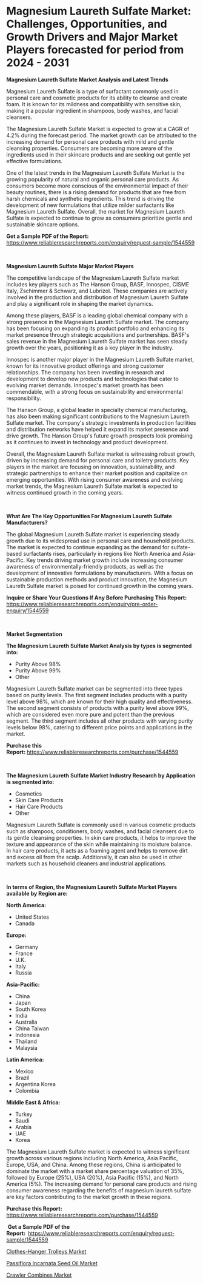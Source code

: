 <p><h1>Magnesium Laureth Sulfate Market: Challenges, Opportunities, and Growth Drivers and Major Market Players forecasted for period from 2024 - 2031</h1></p><p><strong>Magnesium Laureth Sulfate Market Analysis and Latest Trends</strong></p>
<p><p>Magnesium Laureth Sulfate is a type of surfactant commonly used in personal care and cosmetic products for its ability to cleanse and create foam. It is known for its mildness and compatibility with sensitive skin, making it a popular ingredient in shampoos, body washes, and facial cleansers.</p><p>The Magnesium Laureth Sulfate Market is expected to grow at a CAGR of 4.2% during the forecast period. The market growth can be attributed to the increasing demand for personal care products with mild and gentle cleansing properties. Consumers are becoming more aware of the ingredients used in their skincare products and are seeking out gentle yet effective formulations.</p><p>One of the latest trends in the Magnesium Laureth Sulfate Market is the growing popularity of natural and organic personal care products. As consumers become more conscious of the environmental impact of their beauty routines, there is a rising demand for products that are free from harsh chemicals and synthetic ingredients. This trend is driving the development of new formulations that utilize milder surfactants like Magnesium Laureth Sulfate. Overall, the market for Magnesium Laureth Sulfate is expected to continue to grow as consumers prioritize gentle and sustainable skincare options.</p></p>
<p><strong>Get a Sample PDF of the Report:&nbsp;</strong> <a href="https://www.reliableresearchreports.com/enquiry/request-sample/1544559">https://www.reliableresearchreports.com/enquiry/request-sample/1544559</a></p>
<p>&nbsp;</p>
<p><strong>Magnesium Laureth Sulfate Major Market Players</strong></p>
<p><p>The competitive landscape of the Magnesium Laureth Sulfate market includes key players such as The Hanson Group, BASF, Innospec, CISME Italy, Zschimmer & Schwarz, and Lubrizol. These companies are actively involved in the production and distribution of Magnesium Laureth Sulfate and play a significant role in shaping the market dynamics.</p><p>Among these players, BASF is a leading global chemical company with a strong presence in the Magnesium Laureth Sulfate market. The company has been focusing on expanding its product portfolio and enhancing its market presence through strategic acquisitions and partnerships. BASF's sales revenue in the Magnesium Laureth Sulfate market has seen steady growth over the years, positioning it as a key player in the industry.</p><p>Innospec is another major player in the Magnesium Laureth Sulfate market, known for its innovative product offerings and strong customer relationships. The company has been investing in research and development to develop new products and technologies that cater to evolving market demands. Innospec's market growth has been commendable, with a strong focus on sustainability and environmental responsibility.</p><p>The Hanson Group, a global leader in specialty chemical manufacturing, has also been making significant contributions to the Magnesium Laureth Sulfate market. The company's strategic investments in production facilities and distribution networks have helped it expand its market presence and drive growth. The Hanson Group's future growth prospects look promising as it continues to invest in technology and product development.</p><p>Overall, the Magnesium Laureth Sulfate market is witnessing robust growth, driven by increasing demand for personal care and toiletry products. Key players in the market are focusing on innovation, sustainability, and strategic partnerships to enhance their market position and capitalize on emerging opportunities. With rising consumer awareness and evolving market trends, the Magnesium Laureth Sulfate market is expected to witness continued growth in the coming years.</p></p>
<p>&nbsp;</p>
<p><strong>What Are The Key Opportunities For Magnesium Laureth Sulfate Manufacturers?</strong></p>
<p><p>The global Magnesium Laureth Sulfate market is experiencing steady growth due to its widespread use in personal care and household products. The market is expected to continue expanding as the demand for sulfate-based surfactants rises, particularly in regions like North America and Asia-Pacific. Key trends driving market growth include increasing consumer awareness of environmentally-friendly products, as well as the development of innovative formulations by manufacturers. With a focus on sustainable production methods and product innovation, the Magnesium Laureth Sulfate market is poised for continued growth in the coming years.</p></p>
<p><strong>Inquire or Share Your Questions If Any Before Purchasing This Report:</strong> <a href="https://www.reliableresearchreports.com/enquiry/pre-order-enquiry/1544559">https://www.reliableresearchreports.com/enquiry/pre-order-enquiry/1544559</a></p>
<p>&nbsp;</p>
<p><strong>Market Segmentation</strong></p>
<p><strong>The Magnesium Laureth Sulfate Market Analysis by types is segmented into:</strong></p>
<p><ul><li>Purity Above 98%</li><li>Purity Above 99%</li><li>Other</li></ul></p>
<p><p>Magnesium Laureth Sulfate market can be segmented into three types based on purity levels. The first segment includes products with a purity level above 98%, which are known for their high quality and effectiveness. The second segment consists of products with a purity level above 99%, which are considered even more pure and potent than the previous segment. The third segment includes all other products with varying purity levels below 98%, catering to different price points and applications in the market.</p></p>
<p><strong>Purchase this Report:&nbsp;</strong><a href="https://www.reliableresearchreports.com/purchase/1544559">https://www.reliableresearchreports.com/purchase/1544559</a></p>
<p>&nbsp;</p>
<p><strong>The Magnesium Laureth Sulfate Market Industry Research by Application is segmented into:</strong></p>
<p><ul><li>Cosmetics</li><li>Skin Care Products</li><li>Hair Care Products</li><li>Other</li></ul></p>
<p><p>Magnesium Laureth Sulfate is commonly used in various cosmetic products such as shampoos, conditioners, body washes, and facial cleansers due to its gentle cleansing properties. In skin care products, it helps to improve the texture and appearance of the skin while maintaining its moisture balance. In hair care products, it acts as a foaming agent and helps to remove dirt and excess oil from the scalp. Additionally, it can also be used in other markets such as household cleaners and industrial applications.</p></p>
<p>&nbsp;</p>
<p><strong>In terms of Region, the Magnesium Laureth Sulfate Market Players available by Region are:</strong></p>
<p>
    <p> <strong> North America: </strong>
        <ul>
            <li>United States</li>
            <li>Canada</li>
        </ul>
        </p> 
    <p> <strong> Europe: </strong>
        <ul>
            <li>Germany</li>
            <li>France</li>
            <li>U.K.</li>
            <li>Italy</li>
            <li>Russia</li>
        </ul>
        </p> 
    <p> <strong> Asia-Pacific: </strong>
        <ul>
            <li>China</li>
            <li>Japan</li>
            <li>South Korea</li>
            <li>India</li>
            <li>Australia</li>
            <li>China Taiwan</li>
            <li>Indonesia</li>
            <li>Thailand</li>
            <li>Malaysia</li>
        </ul>
        </p> 
    <p> <strong> Latin America: </strong>
        <ul>
            <li>Mexico</li>
            <li>Brazil</li>
            <li>Argentina Korea</li>
            <li>Colombia</li>
        </ul>
        </p> 
    <p> <strong> Middle East & Africa: </strong>
        <ul>
            <li>Turkey</li>
            <li>Saudi</li>
            <li>Arabia</li>
            <li>UAE</li>
            <li>Korea</li>
        </ul>
    </p>
    </p>
<p><p>The Magnesium Laureth Sulfate market is expected to witness significant growth across various regions including North America, Asia Pacific, Europe, USA, and China. Among these regions, China is anticipated to dominate the market with a market share percentage valuation of 35%, followed by Europe (25%), USA (20%), Asia Pacific (15%), and North America (5%). The increasing demand for personal care products and rising consumer awareness regarding the benefits of magnesium laureth sulfate are key factors contributing to the market growth in these regions.</p></p>
<p><strong>Purchase this Report: </strong><a href="https://www.reliableresearchreports.com/purchase/1544559">https://www.reliableresearchreports.com/purchase/1544559</a></p>
<p>&nbsp;<strong>Get a Sample PDF of the Report:&nbsp;&nbsp;</strong><a href="https://www.reliableresearchreports.com/enquiry/request-sample/1544559">https://www.reliableresearchreports.com/enquiry/request-sample/1544559</a></p>
<p><strong></strong></p>
<p><p><a href="https://view.publitas.com/reportprime-1/clothes-hanger-trolleys-market-research-report-provides-critical-insights-that-can-help-shape-business-development-and-investment-strategies/">Clothes-Hanger Trolleys Market</a></p><p><a href="https://github.com/JameTravis/Market-Research-Report-List-4/blob/main/passiflora-incarnata-seed-oil-market.md">Passiflora Incarnata Seed Oil Market</a></p><p><a href="https://view.publitas.com/reportprime-1/crawler-combines-market-size-2023-2030-global-industrial-analysis-key-geographical-regions-market-share-top-key-players-product-types-and-forecast-research-report/">Crawler Combines Market</a></p></p>